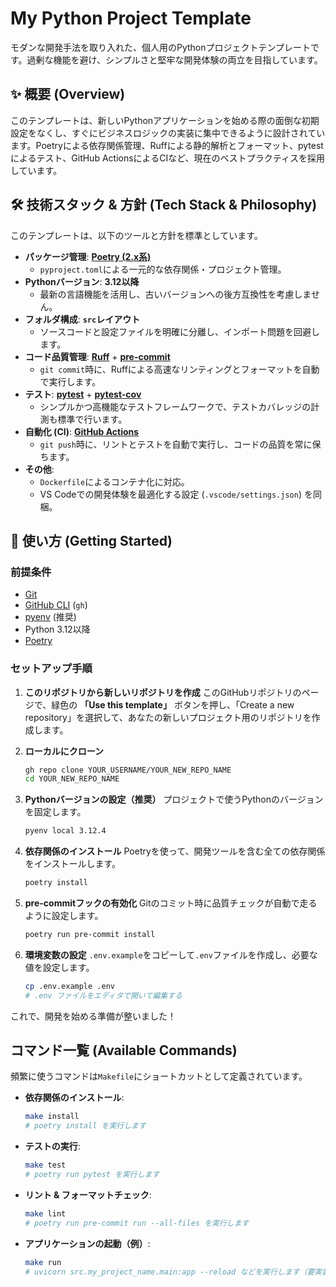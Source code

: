 # My Python Project Template

モダンな開発手法を取り入れた、個人用のPythonプロジェクトテンプレートです。過剰な機能を避け、シンプルさと堅牢な開発体験の両立を目指しています。

## ✨ 概要 (Overview)

このテンプレートは、新しいPythonアプリケーションを始める際の面倒な初期設定をなくし、すぐにビジネスロジックの実装に集中できるように設計されています。Poetryによる依存関係管理、Ruffによる静的解析とフォーマット、pytestによるテスト、GitHub ActionsによるCIなど、現在のベストプラクティスを採用しています。

## 🛠️ 技術スタック & 方針 (Tech Stack & Philosophy)

このテンプレートは、以下のツールと方針を標準としています。

  - **パッケージ管理**: [**Poetry (2.x系)**](https://python-poetry.org/)
      - `pyproject.toml`による一元的な依存関係・プロジェクト管理。
  - **Pythonバージョン**: **3.12以降**
      - 最新の言語機能を活用し、古いバージョンへの後方互換性を考慮しません。
  - **フォルダ構成**: **`src`レイアウト**
      - ソースコードと設定ファイルを明確に分離し、インポート問題を回避します。
  - **コード品質管理**: [**Ruff**](https://docs.astral.sh/ruff/) + [**pre-commit**](https://pre-commit.com/)
      - `git commit`時に、Ruffによる高速なリンティングとフォーマットを自動で実行します。
  - **テスト**: [**pytest**](https://docs.pytest.org/) + [**pytest-cov**](https://pytest-cov.readthedocs.io/)
      - シンプルかつ高機能なテストフレームワークで、テストカバレッジの計測も標準で行います。
  - **自動化 (CI)**: [**GitHub Actions**](https://github.com/features/actions)
      - `git push`時に、リントとテストを自動で実行し、コードの品質を常に保ちます。
  - **その他**:
      - `Dockerfile`によるコンテナ化に対応。
      - VS Codeでの開発体験を最適化する設定 (`.vscode/settings.json`) を同梱。

## 🚀 使い方 (Getting Started)

### 前提条件

  - [Git](https://git-scm.com/)
  - [GitHub CLI](https://cli.github.com/) (`gh`)
  - [pyenv](https://github.com/pyenv/pyenv) (推奨)
  - Python 3.12以降
  - [Poetry](https://python-poetry.org/)

### セットアップ手順

1.  **このリポジトリから新しいリポジトリを作成**
    このGitHubリポジトリのページで、緑色の **「Use this template」** ボタンを押し、「Create a new repository」を選択して、あなたの新しいプロジェクト用のリポジトリを作成します。

2.  **ローカルにクローン**

    ```bash
    gh repo clone YOUR_USERNAME/YOUR_NEW_REPO_NAME
    cd YOUR_NEW_REPO_NAME
    ```

3.  **Pythonバージョンの設定（推奨）**
    プロジェクトで使うPythonのバージョンを固定します。

    ```bash
    pyenv local 3.12.4
    ```

4.  **依存関係のインストール**
    Poetryを使って、開発ツールを含む全ての依存関係をインストールします。

    ```bash
    poetry install
    ```

5.  **pre-commitフックの有効化**
    Gitのコミット時に品質チェックが自動で走るように設定します。

    ```bash
    poetry run pre-commit install
    ```

6.  **環境変数の設定**
    `.env.example`をコピーして`.env`ファイルを作成し、必要な値を設定します。

    ```bash
    cp .env.example .env
    # .env ファイルをエディタで開いて編集する
    ```

これで、開発を始める準備が整いました！

## コマンド一覧 (Available Commands)

頻繁に使うコマンドは`Makefile`にショートカットとして定義されています。

  - **依存関係のインストール**:
    ```bash
    make install
    # poetry install を実行します
    ```
  - **テストの実行**:
    ```bash
    make test
    # poetry run pytest を実行します
    ```
  - **リント & フォーマットチェック**:
    ```bash
    make lint
    # poetry run pre-commit run --all-files を実行します
    ```
  - **アプリケーションの起動（例）**:
    ```bash
    make run
    # uvicorn src.my_project_name.main:app --reload などを実行します（要実装）
    ```
